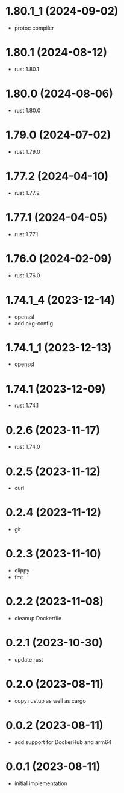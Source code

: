 # 1.80.1_1 (2024-09-02)

* protoc compiler

# 1.80.1 (2024-08-12)

* rust 1.80.1

# 1.80.0 (2024-08-06)

* rust 1.80.0

# 1.79.0 (2024-07-02)

* rust 1.79.0

# 1.77.2 (2024-04-10)

* rust 1.77.2

# 1.77.1 (2024-04-05)

* rust 1.77.1

# 1.76.0 (2024-02-09)

* rust 1.76.0

# 1.74.1_4 (2023-12-14)

* openssl
* add pkg-config

# 1.74.1_1 (2023-12-13)

* openssl

# 1.74.1 (2023-12-09)

* rust 1.74.1

# 0.2.6 (2023-11-17)

* rust 1.74.0

# 0.2.5 (2023-11-12)

* curl

# 0.2.4 (2023-11-12)

* git

# 0.2.3 (2023-11-10)

* clippy 
* fmt

# 0.2.2 (2023-11-08)

* cleanup Dockerfile

# 0.2.1 (2023-10-30)

* update rust

# 0.2.0 (2023-08-11)

* copy rustup as well as cargo

# 0.0.2 (2023-08-11)

* add support for DockerHub and arm64

# 0.0.1 (2023-08-11)

* initial implementation
